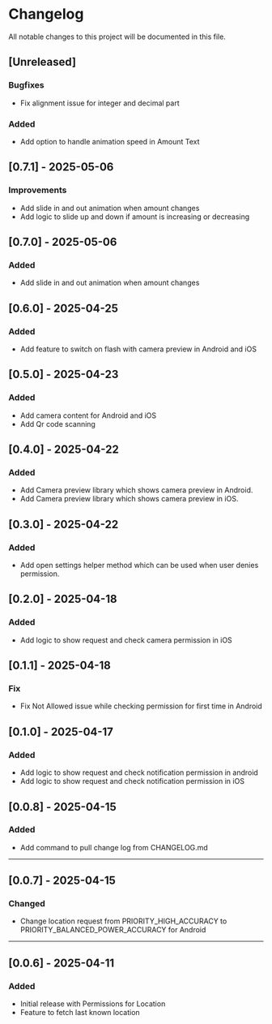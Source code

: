 # Changelog

All notable changes to this project will be documented in this file.

## [Unreleased]

### Bugfixes
- Fix alignment issue for integer and decimal part

### Added
- Add option to handle animation speed in Amount Text

## [0.7.1] - 2025-05-06

### Improvements
- Add slide in and out animation when amount changes
- Add logic to slide up and down if amount is increasing or decreasing

## [0.7.0] - 2025-05-06

### Added
- Add slide in and out animation when amount changes

## [0.6.0] - 2025-04-25

### Added
- Add feature to switch on flash with camera preview in Android and iOS

## [0.5.0] - 2025-04-23

### Added

- Add camera content for Android and iOS
- Add Qr code scanning 

## [0.4.0] - 2025-04-22

### Added
- Add Camera preview library which shows camera preview in Android.
- Add Camera preview library which shows camera preview in iOS.

## [0.3.0] - 2025-04-22

### Added
- Add open settings helper method which can be used when user denies permission.

## [0.2.0] - 2025-04-18

### Added
- Add logic to show request and check camera permission in iOS

## [0.1.1] - 2025-04-18

### Fix
- Fix Not Allowed issue while checking permission for first time in Android

## [0.1.0] - 2025-04-17

### Added
- Add logic to show request and check notification permission in android
- Add logic to show request and check notification permission in iOS

## [0.0.8] - 2025-04-15

### Added
- Add command to pull change log from CHANGELOG.md

---

## [0.0.7] - 2025-04-15

### Changed
- Change location request from PRIORITY_HIGH_ACCURACY to PRIORITY_BALANCED_POWER_ACCURACY for Android

---

## [0.0.6] - 2025-04-11

### Added
- Initial release with Permissions for Location
- Feature to fetch last known location
